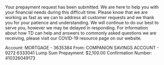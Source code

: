 
Your prepayment request has been submitted.
We are here to help you with your financial needs during this difficult time. Please know that we are working as fast as we can to address all customer requests and we thank you for your patience and understanding. We will continue to do our best to serve you, however we may be delayed in responding. For information about how TD can help and answers to commonly asked questions we are receiving, please visit our COVID-19 resource page on our website.
 
Account: 	MORTGAGE - 3635384
From: 	COMPANION SAVINGS ACCOUNT - 9272 6333041
Lump Sum Prepayment: 	$2,100.00
Confirmation Number: 	410326049173 